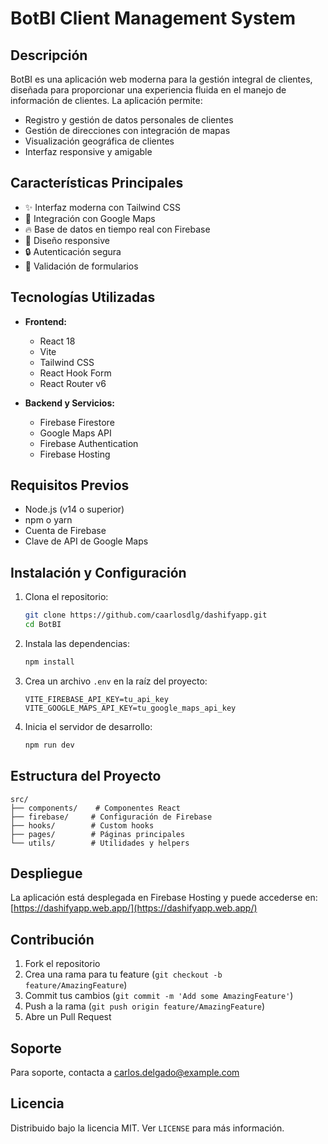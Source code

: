 # BotBI Client Management System

## Descripción

BotBI es una aplicación web moderna para la gestión integral de clientes, diseñada para proporcionar una experiencia fluida en el manejo de información de clientes. La aplicación permite:

- Registro y gestión de datos personales de clientes
- Gestión de direcciones con integración de mapas
- Visualización geográfica de clientes
- Interfaz responsive y amigable

## Características Principales

- ✨ Interfaz moderna con Tailwind CSS
- 📍 Integración con Google Maps
- 🔥 Base de datos en tiempo real con Firebase
- 📱 Diseño responsive
- 🔒 Autenticación segura
- 📝 Validación de formularios

## Tecnologías Utilizadas

- **Frontend:**
  - React 18
  - Vite
  - Tailwind CSS
  - React Hook Form
  - React Router v6

- **Backend y Servicios:**
  - Firebase Firestore
  - Google Maps API
  - Firebase Authentication
  - Firebase Hosting

## Requisitos Previos

- Node.js (v14 o superior)
- npm o yarn
- Cuenta de Firebase
- Clave de API de Google Maps

## Instalación y Configuración

1. Clona el repositorio:
   ```sh
   git clone https://github.com/caarlosdlg/dashifyapp.git
   cd BotBI
   ```

2. Instala las dependencias:
   ```sh
   npm install
   ```

3. Crea un archivo `.env` en la raíz del proyecto:
   ```env
   VITE_FIREBASE_API_KEY=tu_api_key
   VITE_GOOGLE_MAPS_API_KEY=tu_google_maps_api_key
   ```

4. Inicia el servidor de desarrollo:
   ```sh
   npm run dev
   ```

## Estructura del Proyecto

```
src/
├── components/    # Componentes React
├── firebase/     # Configuración de Firebase
├── hooks/        # Custom hooks
├── pages/        # Páginas principales
└── utils/        # Utilidades y helpers
```

## Despliegue

La aplicación está desplegada en Firebase Hosting y puede accederse en:
[https://dashifyapp.web.app/](https://dashifyapp.web.app/)

## Contribución

1. Fork el repositorio
2. Crea una rama para tu feature (`git checkout -b feature/AmazingFeature`)
3. Commit tus cambios (`git commit -m 'Add some AmazingFeature'`)
4. Push a la rama (`git push origin feature/AmazingFeature`)
5. Abre un Pull Request

## Soporte

Para soporte, contacta a [carlos.delgado@example.com](mailto:caarllossdlg@gmail.com)

## Licencia

Distribuido bajo la licencia MIT. Ver `LICENSE` para más información.
